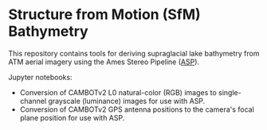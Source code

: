 # Structure from Motion (SfM) Bathymetry
This repository contains tools for deriving supraglacial lake bathymetry from ATM aerial imagery using the Ames Stereo Pipeline ([ASP](https://stereopipeline.readthedocs.io/en/latest/index.html)).

Jupyter notebooks:
* Conversion of CAMBOTv2 L0 natural-color (RGB) images to single-channel grayscale (luminance) images for use with ASP.
* Conversion of CAMBOTv2 GPS antenna positions to the camera's focal plane position for use with ASP.

